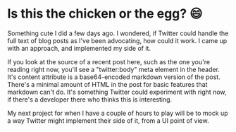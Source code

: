 # Is this the chicken or the egg? :smile:
Something cute I did a few days ago. I wondered, if Twitter could handle the full text of blog posts as I've been advocating, how could it work. I came up with an approach, and implemented my side of it. 

If you look at the source of a recent post here, such as the one you're reading right now, you'll see a "twitter:body" meta element in the header. It's content attribute is a base64-encoded markdown version of the post. There's a minimal amount of HTML in the post for basic features that markdown can't do. It's something Twitter could experiment with right now, if there's a developer there who thinks this is interesting.

My next project for when I have a couple of hours to play will be to mock up a way Twitter might implement their side of it, from a UI point of view. 

